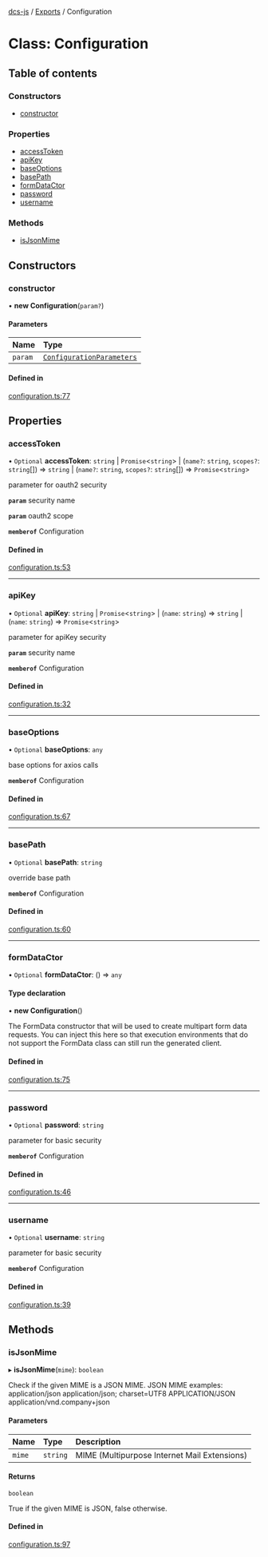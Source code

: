 [dcs-js](../README.md) / [Exports](../modules.md) / Configuration

# Class: Configuration

## Table of contents

### Constructors

- [constructor](Configuration.md#constructor)

### Properties

- [accessToken](Configuration.md#accesstoken)
- [apiKey](Configuration.md#apikey)
- [baseOptions](Configuration.md#baseoptions)
- [basePath](Configuration.md#basepath)
- [formDataCtor](Configuration.md#formdatactor)
- [password](Configuration.md#password)
- [username](Configuration.md#username)

### Methods

- [isJsonMime](Configuration.md#isjsonmime)

## Constructors

### <a id="constructor" name="constructor"></a> constructor

• **new Configuration**(`param?`)

#### Parameters

| Name | Type |
| :------ | :------ |
| `param` | [`ConfigurationParameters`](../interfaces/ConfigurationParameters.md) |

#### Defined in

[configuration.ts:77](https://github.com/unfoldingWord/dcs-js/blob/dd84989/configuration.ts#L77)

## Properties

### <a id="accesstoken" name="accesstoken"></a> accessToken

• `Optional` **accessToken**: `string` \| `Promise`<`string`\> \| (`name?`: `string`, `scopes?`: `string`[]) => `string` \| (`name?`: `string`, `scopes?`: `string`[]) => `Promise`<`string`\>

parameter for oauth2 security

**`param`** security name

**`param`** oauth2 scope

**`memberof`** Configuration

#### Defined in

[configuration.ts:53](https://github.com/unfoldingWord/dcs-js/blob/dd84989/configuration.ts#L53)

___

### <a id="apikey" name="apikey"></a> apiKey

• `Optional` **apiKey**: `string` \| `Promise`<`string`\> \| (`name`: `string`) => `string` \| (`name`: `string`) => `Promise`<`string`\>

parameter for apiKey security

**`param`** security name

**`memberof`** Configuration

#### Defined in

[configuration.ts:32](https://github.com/unfoldingWord/dcs-js/blob/dd84989/configuration.ts#L32)

___

### <a id="baseoptions" name="baseoptions"></a> baseOptions

• `Optional` **baseOptions**: `any`

base options for axios calls

**`memberof`** Configuration

#### Defined in

[configuration.ts:67](https://github.com/unfoldingWord/dcs-js/blob/dd84989/configuration.ts#L67)

___

### <a id="basepath" name="basepath"></a> basePath

• `Optional` **basePath**: `string`

override base path

**`memberof`** Configuration

#### Defined in

[configuration.ts:60](https://github.com/unfoldingWord/dcs-js/blob/dd84989/configuration.ts#L60)

___

### <a id="formdatactor" name="formdatactor"></a> formDataCtor

• `Optional` **formDataCtor**: () => `any`

#### Type declaration

• **new Configuration**()

The FormData constructor that will be used to create multipart form data
requests. You can inject this here so that execution environments that
do not support the FormData class can still run the generated client.

#### Defined in

[configuration.ts:75](https://github.com/unfoldingWord/dcs-js/blob/dd84989/configuration.ts#L75)

___

### <a id="password" name="password"></a> password

• `Optional` **password**: `string`

parameter for basic security

**`memberof`** Configuration

#### Defined in

[configuration.ts:46](https://github.com/unfoldingWord/dcs-js/blob/dd84989/configuration.ts#L46)

___

### <a id="username" name="username"></a> username

• `Optional` **username**: `string`

parameter for basic security

**`memberof`** Configuration

#### Defined in

[configuration.ts:39](https://github.com/unfoldingWord/dcs-js/blob/dd84989/configuration.ts#L39)

## Methods

### <a id="isjsonmime" name="isjsonmime"></a> isJsonMime

▸ **isJsonMime**(`mime`): `boolean`

Check if the given MIME is a JSON MIME.
JSON MIME examples:
  application/json
  application/json; charset=UTF8
  APPLICATION/JSON
  application/vnd.company+json

#### Parameters

| Name | Type | Description |
| :------ | :------ | :------ |
| `mime` | `string` | MIME (Multipurpose Internet Mail Extensions) |

#### Returns

`boolean`

True if the given MIME is JSON, false otherwise.

#### Defined in

[configuration.ts:97](https://github.com/unfoldingWord/dcs-js/blob/dd84989/configuration.ts#L97)
